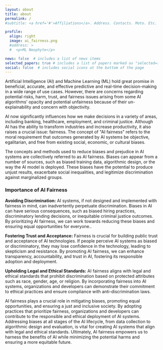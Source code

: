 ```yaml
---
layout: about
title: about
permalink: /
#subtitle: <a href='#'>Affiliations</a>. Address. Contacts. Moto. Etc.

profile:
  align: right
  image: ai_fairness.png
  #address: >
  #  <p>ML Neophyte</p>

news: false  # includes a list of news items
selected_papers: true # includes a list of papers marked as "selected={true}"
social: false  # includes social icons at the bottom of the page
---
```


Artificial Intelligence (AI) and Machine Learning (ML) hold great promise in beneficial, accurate, and effective predictive and real-time decision-making in a wide range of use cases. However, there are concerns regarding potential risks, harm, trust, and fairness issues arising from some AI algorithms' opacity and potential unfairness because of their un-explainability and concern with objectivity. 

AI now significantly influences how we make decisions in a variety of areas, including banking, healthcare, employment, and criminal justice. Although AI has the ability to transform industries and increase productivity, it also raises a crucial issue: fairness. The concept of "AI fairness" refers to the moral requirement that outcomes generated by AI systems be objective, egalitarian, and free from existing social, economic, or cultural biases. 

The concepts and methods used to reduce biases and prejudice in AI systems are collectively referred to as AI fairness. Biases can appear from a number of sources, such as biased training data, algorithmic design, or the way the AI model is deployed. These biases have the potential to produce unjust results, exacerbate social inequalities, and legitimize discrimination against marginalized groups.

### Importance of AI Fairness

**Avoiding Discrimination:** AI systems, if not designed and implemented with fairness in mind, can inadvertently perpetuate discrimination. Biases in AI can have serious consequences, such as biased hiring practices, discriminatory lending decisions, or inequitable criminal justice outcomes. By prioritizing AI fairness, we can work towards reducing these biases and ensuring equal opportunities for everyone..

**Fostering Trust and Acceptance:** Fairness is crucial for building public trust and acceptance of AI technologies. If people perceive AI systems as biased or discriminatory, they may lose confidence in the technology, leading to skepticism and resistance. By promoting AI fairness, we can enhance transparency, accountability, and trust in AI, fostering its responsible adoption and deployment.

**Upholding Legal and Ethical Standards:** AI fairness aligns with legal and ethical standards that prohibit discrimination based on protected attributes such as race, gender, age, or religion. By incorporating fairness into AI systems, organizations and developers can demonstrate their commitment to ethical practices and ensure compliance with anti-discrimination laws.

AI fairness plays a crucial role in mitigating biases, promoting equal opportunities, and ensuring a just and inclusive society. By adopting practices that prioritize fairness, organizations and developers can contribute to the responsible and ethical deployment of AI systems. Addressing biases at all stages of the AI lifecycle, from data collection to algorithmic design and evaluation, is vital for creating AI systems that align with legal and ethical standards. Ultimately, AI fairness empowers us to harness the benefits of AI while minimizing the potential harms and ensuring a more equitable future.



